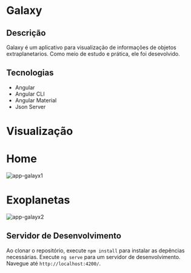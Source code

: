 # Galaxy

## Descrição
Galaxy é um aplicativo para visualização de informações de objetos extraplanetarios. Como meio de estudo e prática, ele foi desevolvido.

## Tecnologias
* Angular
* Angular CLI
* Angular Material
* Json Server

# Visualização
# Home
![app-galayx1](https://user-images.githubusercontent.com/66652642/209035936-17e73fe1-2372-4d1e-af7d-6031bd1cc928.PNG)
# Exoplanetas
![app-galayx2](https://user-images.githubusercontent.com/66652642/209035940-83d278f7-f8f6-4d33-8231-e24735b12e8f.PNG)


## Servidor de Desenvolvimento
Ao clonar o repositório, execute `npm install` para instalar as depências necessárias.
Execute `ng serve` para um servidor de desenvolvimento. Navegue até `http://localhost:4200/`.
